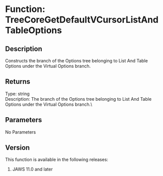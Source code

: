 # Function: TreeCoreGetDefaultVCursorListAndTableOptions

## Description

Constructs the branch of the Options tree belonging to List And Table
Options under the Virtual Options branch.

## Returns

Type: string\
Description: The branch of the Options tree belonging to List And Table
Options under the Virtual Options branch.\

## Parameters

No Parameters

## Version

This function is available in the following releases:

1.  JAWS 11.0 and later
